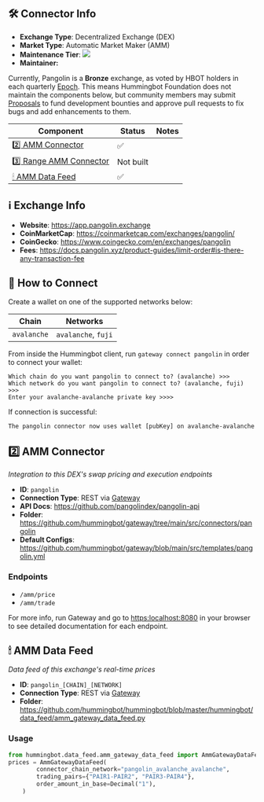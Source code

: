 ## 🛠 Connector Info

- **Exchange Type**: Decentralized Exchange (DEX)
- **Market Type**: Automatic Market Maker (AMM)
- **Maintenance Tier**: ![](https://img.shields.io/static/v1?label=Hummingbot&message=BRONZE&color=green)
- **Maintainer:** 

Currently, Pangolin is a **Bronze** exchange, as voted by HBOT holders in each quarterly [Epoch](/governance/epochs). This means Hummingbot Foundation does not maintain the components below, but community members may submit [Proposals](/governance/proposals) to fund development bounties and approve pull requests to fix bugs and add enhancements to them.

| Component | Status | Notes | 
| --------- | ------ | ----- |
| [2️⃣ AMM Connector](#2-amm-connector) | ✅ |
| [3️⃣ Range AMM Connector](#3-range-amm-connector) | Not built |
| [🕯 AMM Data Feed](#amm-data-feed) | ✅ |

## ℹ️ Exchange Info

- **Website**: <https://app.pangolin.exchange>
- **CoinMarketCap**: <https://coinmarketcap.com/exchanges/pangolin/>
- **CoinGecko**: <https://www.coingecko.com/en/exchanges/pangolin>
- **Fees**: https://docs.pangolin.xyz/product-guides/limit-order#is-there-any-transaction-fee

## 🔑 How to Connect

Create a wallet on one of the supported networks below:

| Chain | Networks | 
| ----- | -------- |
| `avalanche` | `avalanche`, `fuji` 

From inside the Hummingbot client, run `gateway connect pangolin` in order to connect your wallet:
 
```
Which chain do you want pangolin to connect to? (avalanche) >>>
Which network do you want pangolin to connect to? (avalanche, fuji) >>>
Enter your avalanche-avalanche private key >>>>
```

If connection is successful:

```
The pangolin connector now uses wallet [pubKey] on avalanche-avalanche
```


## 2️⃣ AMM Connector
*Integration to this DEX's swap pricing and execution endpoints*

- **ID**: `pangolin`
- **Connection Type**: REST via [Gateway](/gateway)
- **API Docs**: <https://github.com/pangolindex/pangolin-api>
- **Folder**: https://github.com/hummingbot/gateway/tree/main/src/connectors/pangolin
- **Default Configs**: https://github.com/hummingbot/gateway/blob/main/src/templates/pangolin.yml

### Endpoints

- `/amm/price`
- `/amm/trade`


For more info, run Gateway and go to <https:localhost:8080> in your browser to see detailed documentation for each endpoint.

## 🕯 AMM Data Feed
*Data feed of this exchange's real-time prices*

- **ID**: `pangolin_[CHAIN]_[NETWORK]`
- **Connection Type**: REST via [Gateway](/gateway)
- **Folder**: https://github.com/hummingbot/hummingbot/blob/master/hummingbot/data_feed/amm_gateway_data_feed.py

### Usage

```python
from hummingbot.data_feed.amm_gateway_data_feed import AmmGatewayDataFeed
prices = AmmGatewayDataFeed(
        connector_chain_network="pangolin_avalanche_avalanche",
        trading_pairs={"PAIR1-PAIR2", "PAIR3-PAIR4"},
        order_amount_in_base=Decimal("1"),
    )
```